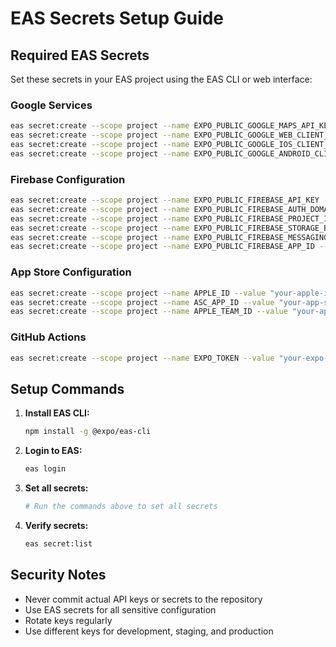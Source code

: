 # EAS Secrets Setup Guide

## Required EAS Secrets

Set these secrets in your EAS project using the EAS CLI or web interface:

### Google Services
```bash
eas secret:create --scope project --name EXPO_PUBLIC_GOOGLE_MAPS_API_KEY --value "your-google-maps-api-key"
eas secret:create --scope project --name EXPO_PUBLIC_GOOGLE_WEB_CLIENT_ID --value "933970195369-67fjn7t28p7q8a3grar5a46jad4mvinq.apps.googleusercontent.com"
eas secret:create --scope project --name EXPO_PUBLIC_GOOGLE_IOS_CLIENT_ID --value "933970195369-5qqs8ju3elg8ujeklqsgsoqae60bo3gb.apps.googleusercontent.com"
eas secret:create --scope project --name EXPO_PUBLIC_GOOGLE_ANDROID_CLIENT_ID --value "933970195369-dreapndpfibqgqmr54a662hjaliv4j7l.apps.googleusercontent.com"
```

### Firebase Configuration
```bash
eas secret:create --scope project --name EXPO_PUBLIC_FIREBASE_API_KEY --value "your-firebase-api-key"
eas secret:create --scope project --name EXPO_PUBLIC_FIREBASE_AUTH_DOMAIN --value "your-project.firebaseapp.com"
eas secret:create --scope project --name EXPO_PUBLIC_FIREBASE_PROJECT_ID --value "your-project-id"
eas secret:create --scope project --name EXPO_PUBLIC_FIREBASE_STORAGE_BUCKET --value "your-project.appspot.com"
eas secret:create --scope project --name EXPO_PUBLIC_FIREBASE_MESSAGING_SENDER_ID --value "123456789"
eas secret:create --scope project --name EXPO_PUBLIC_FIREBASE_APP_ID --value "1:123456789:web:abcdef123456"
```

### App Store Configuration
```bash
eas secret:create --scope project --name APPLE_ID --value "your-apple-id@example.com"
eas secret:create --scope project --name ASC_APP_ID --value "your-app-store-connect-app-id"
eas secret:create --scope project --name APPLE_TEAM_ID --value "your-apple-team-id"
```

### GitHub Actions
```bash
eas secret:create --scope project --name EXPO_TOKEN --value "your-expo-access-token"
```

## Setup Commands

1. **Install EAS CLI:**
   ```bash
   npm install -g @expo/eas-cli
   ```

2. **Login to EAS:**
   ```bash
   eas login
   ```

3. **Set all secrets:**
   ```bash
   # Run the commands above to set all secrets
   ```

4. **Verify secrets:**
   ```bash
   eas secret:list
   ```

## Security Notes

- Never commit actual API keys or secrets to the repository
- Use EAS secrets for all sensitive configuration
- Rotate keys regularly
- Use different keys for development, staging, and production
